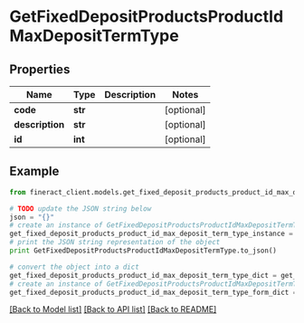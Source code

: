 # GetFixedDepositProductsProductIdMaxDepositTermType


## Properties

Name | Type | Description | Notes
------------ | ------------- | ------------- | -------------
**code** | **str** |  | [optional] 
**description** | **str** |  | [optional] 
**id** | **int** |  | [optional] 

## Example

```python
from fineract_client.models.get_fixed_deposit_products_product_id_max_deposit_term_type import GetFixedDepositProductsProductIdMaxDepositTermType

# TODO update the JSON string below
json = "{}"
# create an instance of GetFixedDepositProductsProductIdMaxDepositTermType from a JSON string
get_fixed_deposit_products_product_id_max_deposit_term_type_instance = GetFixedDepositProductsProductIdMaxDepositTermType.from_json(json)
# print the JSON string representation of the object
print GetFixedDepositProductsProductIdMaxDepositTermType.to_json()

# convert the object into a dict
get_fixed_deposit_products_product_id_max_deposit_term_type_dict = get_fixed_deposit_products_product_id_max_deposit_term_type_instance.to_dict()
# create an instance of GetFixedDepositProductsProductIdMaxDepositTermType from a dict
get_fixed_deposit_products_product_id_max_deposit_term_type_form_dict = get_fixed_deposit_products_product_id_max_deposit_term_type.from_dict(get_fixed_deposit_products_product_id_max_deposit_term_type_dict)
```
[[Back to Model list]](../README.md#documentation-for-models) [[Back to API list]](../README.md#documentation-for-api-endpoints) [[Back to README]](../README.md)


